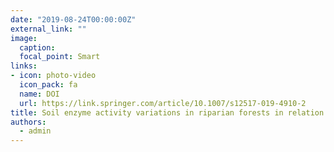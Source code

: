 ```yaml
---
date: "2019-08-24T00:00:00Z"
external_link: ""
image:
  caption: 
  focal_point: Smart
links:
- icon: photo-video
  icon_pack: fa
  name: DOI
  url: https://link.springer.com/article/10.1007/s12517-019-4910-2
title: Soil enzyme activity variations in riparian forests in relation to plant species and soil depth
authors: 
  - admin
---
```

